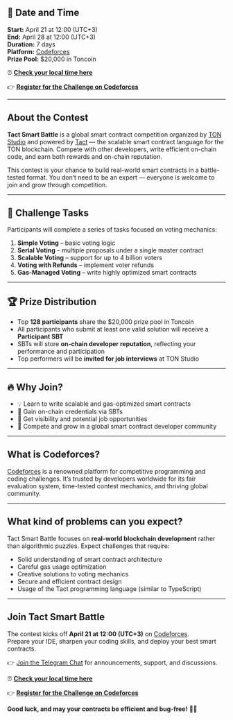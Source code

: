 ## 📅 Date and Time
**Start:** April 21 at 12:00 (UTC+3)  
**End:** April 28 at 12:00 (UTC+3)  
**Duration:** 7 days  
**Platform:** [Codeforces](https://codeforces.com/)  
**Prize Pool:** $20,000 in Toncoin

⏰ **[Check your local time here](https://www.timeanddate.com/worldclock/fixedtime.html?msg=Tact+Smart+Battle&iso=20250421T12&p1=166)**

👉 **[Register for the Challenge on Codeforces](https://codeforces.com/contest/XXXXX)**

---

## About the Contest

**Tact Smart Battle** is a global smart contract competition organized by [TON Studio](https://tonstudio.io/) and powered by [Tact](https://tact-lang.org/) — the scalable smart contract language for the TON blockchain. Compete with other developers, write efficient on-chain code, and earn both rewards and on-chain reputation.

This contest is your chance to build real-world smart contracts in a battle-tested format. You don’t need to be an expert — everyone is welcome to join and grow through competition.

---

## 🧩 Challenge Tasks

Participants will complete a series of tasks focused on voting mechanics:

1. **Simple Voting** – basic voting logic
2. **Serial Voting** – multiple proposals under a single master contract
3. **Scalable Voting** – support for up to 4 billion voters
4. **Voting with Refunds** – implement voter refunds
5. **Gas-Managed Voting** – write highly optimized smart contracts

---

## 🏆 Prize Distribution

- Top **128 participants** share the $20,000 prize pool in Toncoin
- All participants who submit at least one valid solution will receive a **Participant SBT**
- SBTs will store **on-chain developer reputation**, reflecting your performance and participation
- Top performers will be **invited for job interviews** at TON Studio

---

## 🔥 Why Join?

- 💡 Learn to write scalable and gas-optimized smart contracts
- 🏅 Gain on-chain credentials via SBTs
- 🤝 Get visibility and potential job opportunities
- 🚀 Compete and grow in a global smart contract developer community

---

## What is Codeforces?

[Codeforces](https://codeforces.com/) is a renowned platform for competitive programming and coding challenges. It’s trusted by developers worldwide for its fair evaluation system, time-tested contest mechanics, and thriving global community.

---

## What kind of problems can you expect?

Tact Smart Battle focuses on **real-world blockchain development** rather than algorithmic puzzles. Expect challenges that require:

- Solid understanding of smart contract architecture
- Careful gas usage optimization
- Creative solutions to voting mechanics
- Secure and efficient contract design
- Usage of the Tact programming language (similar to TypeScript)

---

## Join Tact Smart Battle

The contest kicks off **April 21 at 12:00 (UTC+3)** on [Codeforces](https://codeforces.com/).  
Prepare your IDE, sharpen your coding skills, and deploy your best smart contracts.

👉 [Join the Telegram Chat](https://t.me/tact_smart_battle) for announcements, support, and discussions.

⏰ **[Check your local time here](https://www.timeanddate.com/worldclock/fixedtime.html?msg=Tact+Smart+Battle&iso=20250421T12&p1=166)**

👉 **[Register for the Challenge on Codeforces](https://codeforces.com/contest/XXXXX)**

**Good luck, and may your contracts be efficient and bug-free!** 🚀🔥
